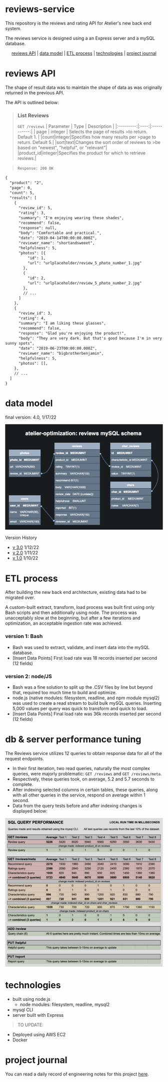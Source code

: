 # **reviews-service**

This repository is the reviews and rating API for Atelier's new back end system.

The reviews service is designed using a an Express server and a mySQL database.

<div align="center">

[reviews API](#reviews-api) |
[data model](#data-model) |
[ETL process](#etl-process) |
[technologies](#dependencies) |
[project journal](#project-journal)

</div>

# **reviews API**

The shape of result data was to maintain the  shape of data as was originally returned in the previous API.

The API is outlined below:

> ### **List Reviews**
>`GET /reviews`
>| Parameter | Type | Description |
>|:---------:|:----:|:-----------:|
>| page | integer | Selects the page of results >to return. Default 1. |
>|count|integer|Specifies how many results per >page to return. Default 5.|
>|sort|text|Changes the sort order of reviews to >be based on "newest", "helpful", or "relevant"|
>|product_id|integer|Specifies the product for which to retrieve reviews.|

>`Response: 200 OK`

```
{
  "product": "2",
  "page": 0,
  "count": 5,
  "results": [
    {
      "review_id": 5,
      "rating": 3,
      "summary": "I'm enjoying wearing these shades",
      "recommend": false,
      "response": null,
      "body": "Comfortable and practical.",
      "date": "2019-04-14T00:00:00.000Z",
      "reviewer_name": "shortandsweeet",
      "helpfulness": 5,
      "photos": [{
          "id": 1,
          "url": "urlplaceholder/review_5_photo_number_1.jpg"
        },
        {
          "id": 2,
          "url": "urlplaceholder/review_5_photo_number_2.jpg"
        },
        // ...
      ]
    },
    {
      "review_id": 3,
      "rating": 4,
      "summary": "I am liking these glasses",
      "recommend": false,
      "response": "Glad you're enjoying the product!",
      "body": "They are very dark. But that's good because I'm in very sunny spots",
      "date": "2019-06-23T00:00:00.000Z",
      "reviewer_name": "bigbrotherbenjamin",
      "helpfulness": 5,
      "photos": [],
    },
    // ...
  ]
}
```

# **data model**

final version: 4.0, 1/17/22

![Data Model version 4](./data_models/sql-modelv4.png)

Version History
- [v 3.0][version2] 1/12/22
- [v 2.0][version2] 1/11/22
- [v 1.0][version1] 1/10/22

[version3]: ./data_models/sql-modelv3.png
[version2]: ./data_models/sql-modelv2.png
[version1]: ./data_models/sql-modelv1.png

# **ETL process**

After building the new back end architecture, existing data had to be migrated over.

A custom-built extract, transform, load process was built first using only Bash scripts and then additionally using node. The process was unacceptably slow at the beginning, but after a few iterations and optimization, an acceptable ingestion rate was achieved.

### **version 1: Bash**

- Bash was used to extract, validate, and insert data into the mySQL database.
- [Insert Data Points] First load rate was 18 records inserted per second (12 fields)

### **version 2: node/JS**

- Bash was a fine solution to split up the .CSV files by line but beyond that, required too much time to build and optimize.
- node.js (native modules: filesystem, readline, and npm module mysql2) was used to create a read stream to build bulk mySQL queries. Inserting 5,000 values per query was quick to transform and quick to load.
- [Insert Data Points] Final load rate was 36k records inserted per second (12 fields)

# **db & server performance tuning**

The Reviews service utilizes 12 queries to obtain response data for all of the request endpoints.
- In their first iteration, two read queries, naturally the most complex queries, were majorly problematic: `GET /reviews` and `GET /reviews/meta`.
- Respectively, these queries took, on average, 5.2 and 5.7 seconds to complete.
- After indexing selected columns in certain tables, these queries, along with all other queries in the service, respond on average within 1 second.
- Data from the query tests before and after indexing changes is displayed below:

![Local query performance metrics data](./metrics/local-query-perf-tuning-metrics.png)

# **technologies**

- built using node.js
  - node modules: filesystem, readline, mysql2
- mysql CLI
- server built with Express

> TO UPDATE:
- Deployed using AWS EC2
- Docker

# **project journal**

You can read a daily record of engineering notes for this project [here](https://vagabond-papaya-2c5.notion.site/36e2556afa6849c488e6ff99cf762ab5?v=c6bd8b96f66a4c37b43d2ee8c08bfc5f).
